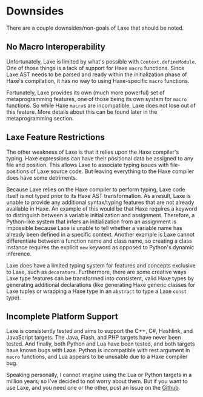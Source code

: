 # Downsides

There are a couple downsides/non-goals of Laxe that should be noted.

## No Macro Interoperability

Unfortunately, Laxe is limited by what's possible with `Context.defineModule`. One of those things is a lack of support for Haxe `macro` functions. Since Laxe AST needs to be parsed and ready within the initialization phase of Haxe's compilation, it has no way to using Haxe-specific `macro` functions.

Fortunately, Laxe provides its own (much more powerful) set of metaprogramming features, one of those being its own system for `macro` functions. So while Haxe `macro`s are incompatible, Laxe does not lose out of this feature. More details about this can be found later in the metaprogramming section.

## Laxe Feature Restrictions

The other weakness of Laxe is that it relies upon the Haxe compiler's typing. Haxe expressions can have their positional data be assigned to any file and position. This allows Laxe to associate typing issues with file-positions of Laxe source code. But leaving everything to the Haxe compiler does have some detriments.

Because Laxe relies on the Haxe compiler to perform typing, Laxe code itself is not typed prior to its Haxe AST transformation. As a result, Laxe is unable to provide any additional syntax/typing features that are not already available in Haxe. An example of this would be that Haxe requires a keyword to distinguish between a variable initialization and assignment. Therefore, a Python-like system that infers an initialization from an assignment is impossible because Laxe is unable to tell whether a variable name has already been defined in a specific context. Another example is Laxe cannot differentiate between a function name and class name, so creating a class instance requires the explicit `new` keyword as opposed to Python's dynamic inference. 

Laxe does have a limited typing system for features and concepts exclusive to Laxe, such as `decorators`. Furthermore, there are some creative ways Laxe type features can be transformed into consistent, valid Haxe types by generating additional declarations (like generating Haxe generic classes for Laxe tuples or wrapping a Haxe type in an `abstract` to type a Laxe `const` type).

## Incomplete Platform Support

Laxe is consistently tested and aims to support the C++, C#, Hashlink, and JavaScript targets. The Java, Flash, and PHP targets have never been tested. And finally, both Python and Lua have been tested, and both targets have known bugs with Laxe. Python is incompatible with rest argument in `macro` functions, and Lua appears to be unusable due to a Haxe compiler bug.

Speaking personally, I cannot imagine using the Lua or Python targets in a million years, so I've decided to not worry about them. But if you want to use Laxe, and you need one or the other, post an issue on the [Github](https://github.com/RobertBorghese/laxe).
